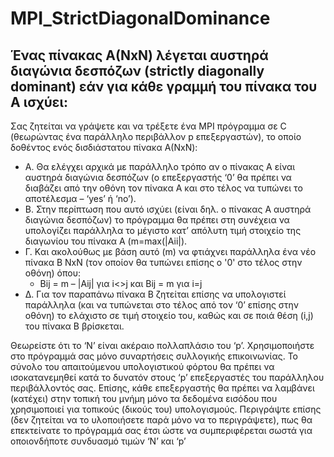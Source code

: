 # MPI_StrictDiagonalDominance

Ένας πίνακας Α(NxN) λέγεται αυστηρά διαγώνια δεσπόζων (strictly diagonally
dominant) εάν για κάθε γραμμή του πίνακα του Α ισχύει:
- 

Σας ζητείται να γράψετε και να τρέξετε ένα MPI πρόγραμμα σε C (θεωρώντας ένα
παράλληλο περιβάλλον p επεξεργαστών), το οποίο δοθέντος ενός δισδιάστατου
πίνακα Α(ΝxN):
- Α. Θα ελέγχει αρχικά με παράλληλο τρόπο αν ο πίνακας Α είναι αυστηρά διαγώνια
δεσπόζων (ο επεξεργαστής ‘0’ θα πρέπει να διαβάζει από την οθόνη τον πίνακα Α και
στο τέλος να τυπώνει το αποτέλεσμα – ‘yes’ ή ‘no’).
- Β. Στην περίπτωση που αυτό ισχύει (είναι δηλ. ο πίνακας Α αυστηρά διαγώνια
δεσπόζων) το πρόγραμμα θα πρέπει στη συνέχεια να υπολογίζει παράλληλα το
μέγιστο κατ’ απόλυτη τιμή στοιχείο της διαγωνίου του πίνακα Α (m=max(|Aii|).
- Γ. Kαι ακολούθως με βάση αυτό (m) να φτιάχνει παράλληλα ένα νέο πίνακα Β ΝxN
(τον οποίον θα τυπώνει επίσης ο '0' στο τέλος στην οθόνη) όπου:
   - Bij = m – |Aij| για i<>j και Bij = m για i=j
- Δ. Για τον παραπάνω πίνακα Β ζητείται επίσης να υπολογιστεί παράλληλα (και να
τυπώνεται στο τέλος από τον ‘0’ επίσης στην οθόνη) το ελάχιστο σε τιμή στοιχείο
του, καθώς και σε ποιά θέση (i,j) του πίνακα Β βρίσκεται.

Θεωρείστε ότι το ‘N’ είναι ακέραιο πολλαπλάσιο του ‘p’. Χρησιμοποιήστε στο
πρόγραμμά σας μόνο συναρτήσεις συλλογικής επικοινωνίας.
Το σύνολο του απαιτούμενου υπολογιστικού φόρτου θα πρέπει να ισοκατανεμηθεί
κατά το δυνατόν στους ‘p’ επεξεργαστές του παράλληλου περιβάλλοντός σας.
Επίσης, κάθε επεξεργαστής θα πρέπει να λαμβάνει (κατέχει) στην τοπική του μνήμη
μόνο τα δεδομένα εισόδου που χρησιμοποιεί για τοπικούς (δικούς του) υπολογισμούς.
Περιγράψτε επίσης (δεν ζητείται να το υλοποιήσετε παρά μόνο να το περιγράψετε),
πως θα επεκτείνατε το πρόγραμμά σας έτσι ώστε να συμπεριφέρεται σωστά για
οποιονδήποτε συνδυασμό τιμών ‘Ν’ και ‘p’
